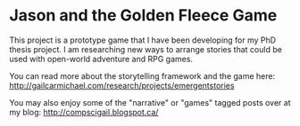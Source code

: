 # Jason and the Golden Fleece Game
This project is a prototype game that I have been developing for my PhD thesis project.  I am researching new ways to arrange stories that could be used with open-world adventure and RPG games.

You can read more about the storytelling framework and the game here: http://gailcarmichael.com/research/projects/emergentstories

You may also enjoy some of the "narrative" or "games" tagged posts over at my blog: http://compscigail.blogspot.ca/
